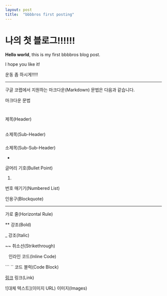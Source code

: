 ```yaml
---
layout: post
title:  "bbbbros first posting"
---
```


# 나의 첫 블로그!!!!!!

**Hello world**, this is my first bbbbros blog post.

I hope you like it!

운동 좀 하시게!!!!!

---------------------------------------------------------------------

구글 코랩에서 지원하는 마크다운(Markdown) 문법은 다음과 같습니다.

마크다운 문법

#
제목(Header)


##
소제목(Sub-Header)


###
소제목(Sub-Sub-Header)


*
글머리 기호(Bullet Point)


1.
번호 매기기(Numbered List)


>
인용구(Blockquote)


---
가로 줄(Horizontal Rule)


**
강조(Bold)

_
강조(Italic)


~~
취소선(Strikethrough)


` `
인라인 코드(Inline Code)


```    \``
코드 블럭(Code Block)


[링크](URL)
링크(Link)


![대체 텍스트](이미지 URL)
이미지(Images)
